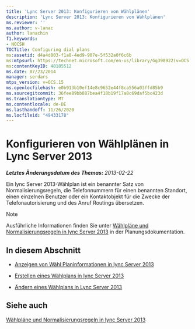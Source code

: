 ```yaml
---
title: 'Lync Server 2013: Konfigurieren von Wählplänen'
description: 'Lync Server 2013: Konfigurieren von Wählplänen'
ms.reviewer: ''
ms.author: v-lanac
author: lanachin
f1.keywords:
- NOCSH
TOCTitle: Configuring dial plans
ms:assetid: d4a4d803-f1a8-4ed9-907e-5f532a0f6c6b
ms:mtpsurl: https://technet.microsoft.com/en-us/library/Gg398922(v=OCS.15)
ms:contentKeyID: 48185512
ms.date: 07/23/2014
manager: serdars
mtps_version: v=OCS.15
ms.openlocfilehash: e0b913b10ef14e8c9652e44f8ca556a03ffd85b9
ms.sourcegitcommit: 36fee89bb887bea4f18b19f17a8c69daf5bc423d
ms.translationtype: MT
ms.contentlocale: de-DE
ms.lasthandoff: 11/26/2020
ms.locfileid: "49433178"
---
```

# <a name="configuring-dial-plans-in-lync-server-2013"></a>Konfigurieren von Wählplänen in Lync Server 2013

<div data-xmlns="http://www.w3.org/1999/xhtml">

<div class="topic" data-xmlns="http://www.w3.org/1999/xhtml" data-msxsl="urn:schemas-microsoft-com:xslt" data-cs="https://msdn.microsoft.com/">

<div data-asp="https://msdn2.microsoft.com/asp">



</div>

<div id="mainSection">

<div id="mainBody">

<span> </span>

_**Letztes Änderungsdatum des Themas:** 2013-02-22_

Ein lync Server 2013-Wählplan ist ein benannter Satz von Normalisierungsregeln, die Telefonnummern für einen benannten Standort, einen einzelnen Benutzer oder ein Kontaktobjekt für die Zwecke der Telefonautorisierung und des Anruf Routings übersetzen.

<div>


> [!NOTE]  
> Ausführliche Informationen finden Sie unter <A href="lync-server-2013-dial-plans-and-normalization-rules.md">Wählpläne und Normalisierungsregeln in lync Server 2013</A> in der Planungsdokumentation.



</div>

<div>

## <a name="in-this-section"></a>In diesem Abschnitt

  - [Anzeigen von Wähl Planinformationen in lync Server 2013](lync-server-2013-view-dial-plan-information.md)

  - [Erstellen eines Wählplans in lync Server 2013](lync-server-2013-create-a-dial-plan.md)

  - [Ändern eines Wählplans in Lync Server 2013](lync-server-2013-modify-a-dial-plan.md)

</div>

<div>

## <a name="see-also"></a>Siehe auch


[Wählpläne und Normalisierungsregeln in lync Server 2013](lync-server-2013-dial-plans-and-normalization-rules.md)  
  

</div>

</div>

<span> </span>

</div>

</div>

</div>

